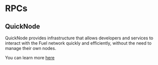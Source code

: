 # RPCs

## QuickNode

QuickNode provides infrastructure that allows developers and services to interact with the Fuel network quickly and efficiently, without the need to manage their own nodes.

You can learn more [here](https://www.quicknode.com/chains/fuel)
